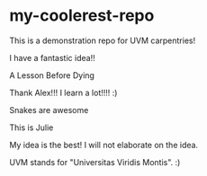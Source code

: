 # my-coolerest-repo

This is a demonstration repo for UVM carpentries!

I have a fantastic idea!!

A Lesson Before Dying

Thank Alex!!! I learn a lot!!!! :)

Snakes are awesome

This is Julie

My idea is the best! I will not elaborate on the idea.

UVM stands for "Universitas Viridis Montis". :) 

